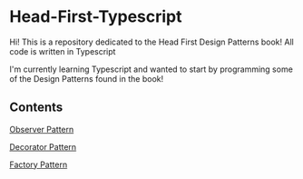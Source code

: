 # Head-First-Typescript

Hi! This is a repository dedicated to the Head First Design Patterns book! All code is written in Typescript

I'm currently learning Typescript and wanted to start by programming some of the Design Patterns found in the book!

## Contents
[Observer Pattern](ObserverPattern/Notes/Observer.md)

[Decorator Pattern](DecoratorPattern/Notes/Decorator.md)

[Factory Pattern](FactoryPattern/Notes/FactoryMethod.md)
